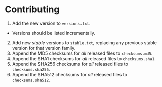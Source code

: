 # Contributing

1. Add the new version to `versions.txt`.
  * Versions should be listed incrementally.
2. Add new _stable_ versions to `stable.txt`, replacing any previous stable version for that version family.
3. Append the MD5 checksums for _all_ released files to `checksums.md5`.
4. Append the SHA1 checksums for _all_ released files to `checksums.sha1`.
5. Append the SHA256 checksums for _all_ released files to `checksums.sha256`.
6. Append the SHA512 checksums for _all_ released files to `checksums.sha512`.

